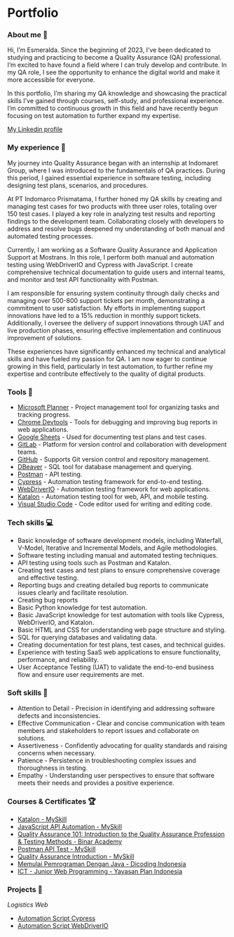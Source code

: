 # Portfolio

### About me :wave:
Hi, I’m Esmeralda. Since the beginning of 2023, I’ve been dedicated to studying and practicing to become a Quality Assurance (QA) professional. I’m excited to have found a field where I can truly develop and contribute. In my QA role, I see the opportunity to enhance the digital world and make it more accessible for everyone.

In this portfolio, I’m sharing my QA knowledge and showcasing the practical skills I’ve gained through courses, self-study, and professional experience. I’m committed to continuous growth in this field and have recently begun focusing on test automation to further expand my expertise.

[My Linkedin profile](https://www.linkedin.com/in/esmeralda-wangsa/)

### My experience :office:
My journey into Quality Assurance began with an internship at Indomaret Group, where I was introduced to the fundamentals of QA practices. During this period, I gained essential experience in software testing, including designing test plans, scenarios, and procedures.

At PT Indomarco Prismatama, I further honed my QA skills by creating and managing test cases for two products with three user roles, totaling over 150 test cases. I played a key role in analyzing test results and reporting findings to the development team. Collaborating closely with developers to address and resolve bugs deepened my understanding of both manual and automated testing processes.

Currently, I am working as a Software Quality Assurance and Application Support at Mostrans. In this role, I perform both manual and automation testing using WebDriverIO and Cypress with JavaScript. I create comprehensive technical documentation to guide users and internal teams, and monitor and test API functionality with Postman.

I am responsible for ensuring system continuity through daily checks and managing over 500-800 support tickets per month, demonstrating a commitment to user satisfaction. My efforts in implementing support innovations have led to a 15% reduction in monthly support tickets. Additionally, I oversee the delivery of support innovations through UAT and live production phases, ensuring effective implementation and continuous improvement of solutions.

These experiences have significantly enhanced my technical and analytical skills and have fueled my passion for QA. I am now eager to continue growing in this field, particularly in test automation, to further refine my expertise and contribute effectively to the quality of digital products.

### Tools :wrench:
* [Microsoft Planner](https://tasks.office.com/) - Project management tool for organizing tasks and tracking progress.
* [Chrome Devtools](https://developer.chrome.com/docs/devtools/) - Tools for debugging and improving bug reports in web applications.
* [Google Sheets](https://docs.google.com/spreadsheets/) - Used for documenting test plans and test cases.
* [GitLab](https://gitlab.com/) - Platform for version control and collaboration with development teams.
* [GitHub](https://github.com/) - Supports Git version control and repository management.
* [DBeaver](https://dbeaver.io/) - SQL tool for database management and querying.
* [Postman](https://www.postman.com/) - API testing.
* [Cypress](https://www.cypress.io/) - Automation testing framework for end-to-end testing.
* [WebDriverIO](https://webdriver.io/) - Automation testing framework for web applications.
* [Katalon](https://katalon.com/)  - Automation testing tool for web, API, and mobile testing.
* [Visual Studio Code](https://code.visualstudio.com/) - Code editor used for writing and editing code.

### Tech skills :computer:
* Basic knowledge of software development models, including Waterfall, V-Model, Iterative and Incremental Models, and Agile methodologies.
* Software testing including manual and automated testing techniques.
* API testing using tools such as Postman and Katalon.
* Creating test cases and test plans to ensure comprehensive coverage and effective testing.
* Reporting bugs and creating detailed bug reports to communicate issues clearly and facilitate resolution.
* Creating bug reports
* Basic Python knowledge for test automation.
* Basic JavaScript knowledge for test automation with tools like Cypress, WebDriverIO, and Katalon.
* Basic HTML and CSS for understanding web page structure and styling.
* SQL for querying databases and validating data.
* Creating documentation for test plans, test cases, and technical guides.
* Experience with testing SaaS web applications to ensure functionality, performance, and reliability.
* User Acceptance Testing (UAT) to validate the end-to-end business flow and ensure user requirements are met.

### Soft skills :file_folder:
* Attention to Detail - Precision in identifying and addressing software defects and inconsistencies.
* Effective Communication - Clear and concise communication with team members and stakeholders to report issues and collaborate on solutions.
* Assertiveness - Confidently advocating for quality standards and raising concerns when necessary.
* Patience - Persistence in troubleshooting complex issues and thoroughness in testing.
* Empathy - Understanding user perspectives to ensure that software meets their needs and provides a positive experience.

### Courses & Certificates :trophy:
* [Katalon - MySkill](https://drive.google.com/file/d/162Tf0ONR4SflbD2qVtvCzOyBaTLucfKb/view?usp=sharing)
* [JavaScript API Automation - MySkill](https://drive.google.com/file/d/1vptcy2FyMLWVFpP15TtgxPKrFiRzXljM/view?usp=sharing)
* [Quality Assurance 101: Introduction to the Quality Assurance Profession & Testing Methods - Binar Academy](https://drive.google.com/file/d/1nqlVpBIQ5WdZN7vUbyKam9bRp1PuDb1K/view?usp=drivesdk)
* [Postman API Test - MySkill](https://drive.google.com/file/d/1J7p_H6SrqnR7PT_20RnBM_X1QRmvY7wG/view?usp=sharing)
* [Quality Assurance Introduction - MySkill](https://drive.google.com/file/d/1lRZd-utE7-4q_WGpAnmrGiI3P3WwpfcT/view?usp=sharing)
* [Memulai Pemrograman Dengan Java - Dicoding Indonesia](https://www.dicoding.com/certificates/JMZV266NQZN9)
* [ICT - Junior Web Programming - Yayasan Plan Indonesia](https://drive.google.com/file/d/1tUwaAga1GCQYE2NGAtKAZbxpxnmPoL2a/view?usp=drivesdk)

### Projects :microscope:
*Logistics Web*
* [Automation Script Cypress](https://github.com/esmeraldawgs/cypress-automation-test-logistics-web.git)
* [Automation Script WebDriverIO](https://github.com/esmeraldawgs/wdio-automation-test-logistics-web.git)

